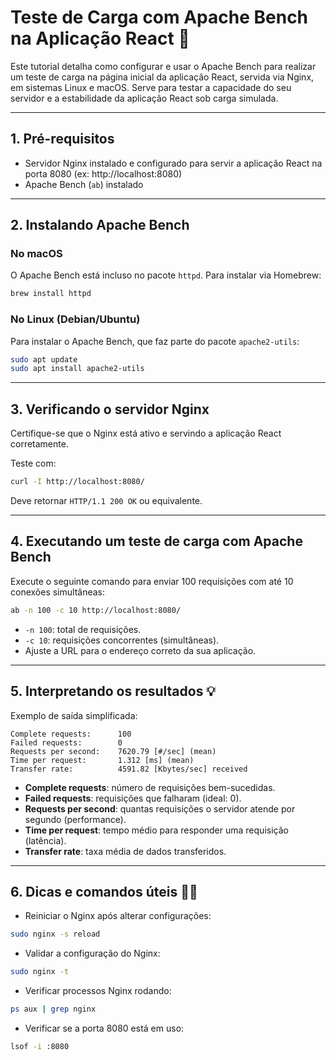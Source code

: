 
# Teste de Carga com Apache Bench na Aplicação React 🔋

Este tutorial detalha como configurar e usar o Apache Bench para realizar um teste de carga na página inicial da aplicação React, servida via Nginx, em sistemas Linux e macOS. Serve para testar a capacidade do seu servidor e a estabilidade da aplicação React sob carga simulada.

---

## 1. Pré-requisitos

- Servidor Nginx instalado e configurado para servir a aplicação React na porta 8080 (ex: http://localhost:8080)
- Apache Bench (`ab`) instalado

---

## 2. Instalando Apache Bench

### No macOS

O Apache Bench está incluso no pacote `httpd`. Para instalar via Homebrew:

```bash
brew install httpd
````

### No Linux (Debian/Ubuntu)

Para instalar o Apache Bench, que faz parte do pacote `apache2-utils`:

```bash
sudo apt update
sudo apt install apache2-utils
```

---

## 3. Verificando o servidor Nginx

Certifique-se que o Nginx está ativo e servindo a aplicação React corretamente.

Teste com:

```bash
curl -I http://localhost:8080/
```

Deve retornar `HTTP/1.1 200 OK` ou equivalente.

---

## 4. Executando um teste de carga com Apache Bench

Execute o seguinte comando para enviar 100 requisições com até 10 conexões simultâneas:

```bash
ab -n 100 -c 10 http://localhost:8080/
```

* `-n 100`: total de requisições.
* `-c 10`: requisições concorrentes (simultâneas).
* Ajuste a URL para o endereço correto da sua aplicação.

---

## 5. Interpretando os resultados 💡

Exemplo de saída simplificada:

```
Complete requests:      100
Failed requests:        0
Requests per second:    7620.79 [#/sec] (mean)
Time per request:       1.312 [ms] (mean)
Transfer rate:          4591.82 [Kbytes/sec] received
```

* **Complete requests**: número de requisições bem-sucedidas.
* **Failed requests**: requisições que falharam (ideal: 0).
* **Requests per second**: quantas requisições o servidor atende por segundo (performance).
* **Time per request**: tempo médio para responder uma requisição (latência).
* **Transfer rate**: taxa média de dados transferidos.

---

## 6. Dicas e comandos úteis ✍🏽

* Reiniciar o Nginx após alterar configurações:

```bash
sudo nginx -s reload
```

* Validar a configuração do Nginx:

```bash
sudo nginx -t
```

* Verificar processos Nginx rodando:

```bash
ps aux | grep nginx
```

* Verificar se a porta 8080 está em uso:

```bash
lsof -i :8080
```

